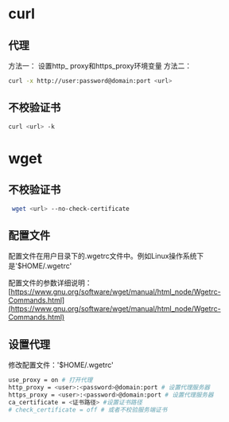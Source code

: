 # curl

## 代理
方法一： 设置http_
proxy和https_proxy环境变量
方法二： 
``` bash
curl -x http://user:password@domain:port <url>
```

## 不校验证书
``` bash
curl <url> -k
```


# wget

## 不校验证书
```bash
 wget <url> --no-check-certificate
 ```
 
 ## 配置文件
 
 配置文件在用户目录下的.wgetrc文件中。例如Linux操作系统下是'$HOME/.wgetrc'
 
 配置文件的参数详细说明：[https://www.gnu.org/software/wget/manual/html_node/Wgetrc-Commands.html](https://www.gnu.org/software/wget/manual/html_node/Wgetrc-Commands.html)
 
 ## 设置代理
 修改配置文件：'$HOME/.wgetrc'
 ```bash
 use_proxy = on # 打开代理
 http_proxy = <user>:<password>@domain:port # 设置代理服务器
 https_proxy = <user>:<password>@domain:port # 设置代理服务器
 ca_certificate = <证书路径> #设置证书路径
 # check_certificate = off # 或者不校验服务端证书
 
 
 


